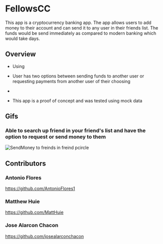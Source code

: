 # FellowsCC
This app is a cryptocurrency banking app. The app allows users to add money to their account and can send it to any user in their friends list. The funds would be send immediately as compared to modern banking which would take days.

## Overview

* Using 
* User has two options between sending funds to another user or requesting payments from another user of their choosing 
*

* This app is a proof of concept and was tested using mock data
## Gifs

### Able to search up friend in your friend's list and have the option to request or send money to them 
![SendMoney to freinds in freind pcircle](https://user-images.githubusercontent.com/43770391/55336446-ec587f00-546a-11e9-9c12-3b7f6f75dc74.gif)
### 

## Contributors
### Antonio Flores 
https://github.com/AntonioFlores1
### Matthew Huie
https://github.com/MattHuie
### Jose Alarcon Chacon
https://github.com/josealarconchacon

